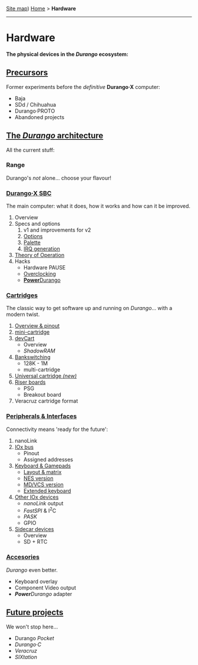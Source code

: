 [Site map](sitemap.md))
[Home](index.md) > **Hardware**

---
# Hardware

**The physical devices in the _Durango_ ecosystem:**

## [Precursors](hard/previous.md)

Former experiments before the _definitive_ **Durango·X** computer:

- Baja
- SDd / Chihuahua
- Durango·PROTO
- Abandoned projects

## [The _Durango_ architecture](hard/arch.md)

All the current stuff:

### Range

Durango's _not_ alone... choose your flavour!

### [**Durango·X** SBC](hard/durango.md)

The main computer: what it does, how it works and how can it be improved.

1. Overview
1. Specs and options
	1. v1 and improvements for v2
	1. [Options](hard/dx/options.md)
	1. [Palette](hard/dx/palette.md)
	1. [IRQ generation](hard/dx/irq.md)
1. [Theory of Operation](hard/dx/theory.md)
1. Hacks
	- Hardware PAUSE
	- [Overclocking](hard/dx/overclock.md)
	- [**Power**Durango](hard/dx/power.md)

### [Cartridges](hard/cartridges.md)

The classic way to get software up and running on _Durango_... with a modern twist.

1. [Overview & pinout](hard/cart/pinout.md)
1. [mini-cartridge](hard/cart/mini.md)
1. [devCart](hard/cart/dev.md)
	- Overview
	- _ShadowRAM_
1. [Bankswitching](hard/cart/banks.md)
	- 128K \- 1M
	- multi-cartridge
1. [Universal cartridge _(new)_](hard/cart/universal.md)
1. [Riser boards](hard/cart/riser.md)
	- PSG
	- Breakout board
1. Veracruz cartridge format

### [Peripherals & Interfaces](hard/interfaces.md)

Connectivity means 'ready for the future':

1. nanoLink
1. [IOx bus](hard/bus/iox.md)
	- Pinout
	- Assigned addresses
1. [Keyboard & Gamepads](hard/keyboard.md)
	- [Layout & matrix](hard/kbd/layout.md)
	- [NES version](hard/kbd/nes.md)
	- [MD/VCS version](hard/kbd/md.md)
	- [Extended keyboard](hard/kbd/ext.md)
1. [Other IOx devices](hard/bus/periph.md)
	- _nanoLink_ output
	- _FastSPI_ & I<sup>2</sup>C
	- _PASK_
	- GPIO
1. [Sidecar devices](hard/bus/sidecar.md)
	- Overview
	- SD + RTC

### [Accesories](hard/acc.md)

_Durango_ even better.

- Keyboard overlay
- Component Video output
- _**Power**Durango_ adapter

## [Future projects](hard/future.md)

We won't stop here...

- Durango _Pocket_
- _Durango·C_
- _Veracruz_
- _SIXtation_
